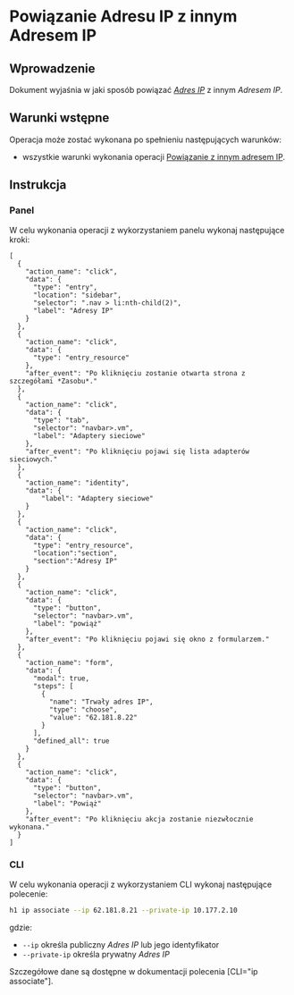 # Powiązanie Adresu IP z innym Adresem IP

## Wprowadzenie

Dokument wyjaśnia w jaki sposób powiązać *[Adres IP](/resource/networking/ip-address.md)* z innym *Adresem IP*.

## Warunki wstępne

Operacja może zostać wykonana po spełnieniu następujących warunków:

* wszystkie warunki wykonania operacji [Powiązanie z innym adresem IP](/resource/networking/ip-address.md).

## Instrukcja

### Panel

W celu wykonania operacji z wykorzystaniem panelu wykonaj następujące kroki:
 
```guide
[
  {
    "action_name": "click",
    "data": {
      "type": "entry",
      "location": "sidebar",
      "selector": ".nav > li:nth-child(2)",
      "label": "Adresy IP"
    }
  },
  {
    "action_name": "click",
    "data": {
      "type": "entry_resource"
    },
    "after_event": "Po kliknięciu zostanie otwarta strona z szczegółami *Zasobu*."
  },
  {
    "action_name": "click",
    "data": {
      "type": "tab",
      "selector": "navbar>.vm",
      "label": "Adaptery sieciowe"
    },
    "after_event": "Po kliknięciu pojawi się lista adapterów sieciowych."
  },
  {
    "action_name": "identity",
    "data": {
        "label": "Adaptery sieciowe"
    }
  },
  {
    "action_name": "click",
    "data": {
      "type": "entry_resource",
      "location":"section",
      "section":"Adresy IP"
    }
  },
  {
    "action_name": "click",
    "data": {
      "type": "button",
      "selector": "navbar>.vm",
      "label": "powiąż"
    },
    "after_event": "Po kliknięciu pojawi się okno z formularzem."
  },
  {
    "action_name": "form",
    "data": {
      "modal": true,
      "steps": [
        {
          "name": "Trwały adres IP",
          "type": "choose",
          "value": "62.181.8.22"
        }
      ],
      "defined_all": true
    }
  },
  {
    "action_name": "click",
    "data": {
      "type": "button",
      "selector": "navbar>.vm",
      "label": "Powiąż"
    },
    "after_event": "Po kliknięciu akcja zostanie niezwłocznie wykonana."
  }
]
```

### CLI

W celu wykonania operacji z wykorzystaniem CLI wykonaj następujące polecenie:

```bash
h1 ip associate --ip 62.181.8.21 --private-ip 10.177.2.10
```

gdzie:

 * ```--ip``` określa publiczny *Adres IP* lub jego identyfikator
 * ```--private-ip``` określa prywatny *Adres IP*

Szczegółowe dane są dostępne w dokumentacji polecenia [CLI="ip associate"].